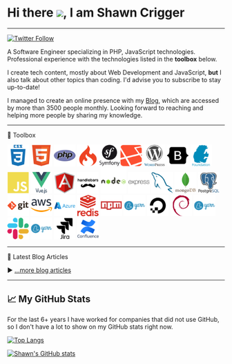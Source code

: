 # Hi there <img src="https://raw.githubusercontent.com/MartinHeinz/MartinHeinz/master/wave.gif" width="30px">, I am Shawn Crigger

---

[![Twitter
Follow](https://img.shields.io/twitter/follow/shawncrigger?label=People%20following%20me%20on%20Twitter&style=social)](https://twitter.com/intent/follow?screen_name=shawncrigger)

A Software Engineer specializing in PHP, JavaScript technologies. Professional experience with the technologies listed
in the **toolbox** below.

I create tech content, mostly about Web Development and JavaScript, **but** I also talk about other topics than coding.
I'd advise you to subscribe to stay up-to-date!

I managed to create an online presence with my [Blog](https://blog.shawn-crigger.com), which are accessed by more than
3500 people monthly. Looking forward to reaching and helping more people by sharing my knowledge.

---

🧰 Toolbox

<img src="https://github.com/devicons/devicon/blob/master/icons/css3/css3-plain-wordmark.svg" alt="CSS" width="50"
  height="50" /> <img src="https://github.com/devicons/devicon/blob/master/icons/html5/html5-original.svg" alt="HTML"
  width="50" height="50" /> <img src="https://github.com/devicons/devicon/blob/master/icons/php/php-original.svg"
  alt="PHP" width="50" height="50" /> <img
  src="https://github.com/devicons/devicon/blob/master/icons/codeigniter/codeigniter-plain.svg" alt="CodeIgniter"
  width="50" height="50" /><img src="https://github.com/devicons/devicon/blob/master/icons/symfony/symfony-original-wordmark.svg"
  alt="Symfony" width="50" height="50" /><img src="https://github.com/devicons/devicon/blob/master/icons/laravel/laravel-plain.svg"
  alt="Laravel" width="50" height="50" /> <img
  src="https://github.com/devicons/devicon/blob/master/icons/wordpress/wordpress-original.svg" alt="WordPress"
  width="50" height="50" /> <img
  src="https://github.com/devicons/devicon/blob/master/icons/bootstrap/bootstrap-plain.svg" alt="Bootstrap" width="50"
  height="50" /> <img
  src="https://github.com/devicons/devicon/blob/master/icons/foundation/foundation-plain-wordmark.svg" alt="Foundation" width="50"
  height="50" /> <img src="https://github.com/devicons/devicon/blob/master/icons/javascript/javascript-plain.svg"
  alt="JavaScript" width="50" height="50" /> <img
  src="https://github.com/devicons/devicon/blob/master/icons/vuejs/vuejs-original-wordmark.svg" alt="VueJS" width="50"
  height="50" /> <img src="https://github.com/devicons/devicon/blob/master/icons/angularjs/angularjs-original.svg"
  alt="AngularJS" width="50" height="50" /> <img
  src="https://github.com/devicons/devicon/blob/master/icons/handlebars/handlebars-original-wordmark.svg"
  alt="HandleBars" width="50" height="50" /> <img
  src="https://github.com/devicons/devicon/blob/master/icons/nodejs/nodejs-original-wordmark.svg" alt="NodeJS"
  width="60" height="60" /> <img
  src="https://github.com/devicons/devicon/blob/master/icons/express/express-original-wordmark.svg" alt="ExpressJS"
  width="50" height="50" /> <img src="https://github.com/devicons/devicon/blob/master/icons/mysql/mysql-original.svg"
  alt="MySQL" width="50" height="50" /> <img
  src="https://github.com/devicons/devicon/blob/master/icons/mongodb/mongodb-original-wordmark.svg" alt="MongoDB"
  width="50" height="50" /> <img
  src="https://github.com/devicons/devicon/blob/master/icons/postgresql/postgresql-original-wordmark.svg"
  alt="PostgreSQL" width="50" height="50" /> <img
  src="https://github.com/devicons/devicon/blob/master/icons/git/git-original-wordmark.svg" alt="Git" width="50"
  height="50" /> <img
  src="https://github.com/devicons/devicon/blob/master/icons/amazonwebservices/amazonwebservices-original-wordmark.svg"
  alt="AWS" width="50" height="50" /> <img
  src="https://github.com/devicons/devicon/blob/master/icons/azure/azure-original-wordmark.svg"
  alt="Azure" width="50" height="50" /> <img
  src="https://github.com/devicons/devicon/blob/master/icons/redis/redis-plain-wordmark.svg"
  alt="Redis" width="50" height="50" /> <img
  src="https://github.com/devicons/devicon/blob/master/icons/npm/npm-original-wordmark.svg" alt="npm" width="50"
  height="50" /> <img src="https://github.com/devicons/devicon/blob/master/icons/yarn/yarn-original-wordmark.svg"
  alt="yarn" width="50" height="50" /> <img
  src="https://github.com/devicons/devicon/blob/master/icons/digitalocean/digitalocean-plain.svg" alt="DigitalOcean"
  width="50" height="50" /> <img src="https://github.com/devicons/devicon/blob/master/icons/debian/debian-original.svg"
  alt="Debian" width="50" height="50" /> <img
  src="https://github.com/devicons/devicon/blob/master/icons/yarn/yarn-original-wordmark.svg" alt="yarn" width="50"
  height="50" /> <img src="https://github.com/devicons/devicon/blob/master/icons/slack/slack-original.svg" alt="Slack"
  width="50" height="50" /> <img
  src="https://github.com/devicons/devicon/blob/master/icons/yarn/yarn-original-wordmark.svg" alt="yarn" width="50"
  height="50" /> <img
  src="https://github.com/devicons/devicon/blob/master/icons/jira/jira-plain-wordmark.svg" alt="JIRA" width="50"
  height="50" /> <img
  src="https://github.com/devicons/devicon/blob/master/icons/confluence/confluence-original-wordmark.svg" alt="Confluence" width="50"
  height="50" />

---

📘 Latest Blog Articles

▶ [...more blog articles](https://blog.shawncrigger.com)

---

## &#x1f4c8; My GitHub Stats

For the last 6+ years I have worked for companies that did not use GitHub, so I don't have a lot to show on my GitHub
stats right now.

[![Top
Langs](https://github-readme-stats.vercel.app/api/top-langs/?username=shawn-crigger&hide=java&theme=radical)](https://github.com/anuraghazra/github-readme-stats)

[![Shawn's GitHub
stats](https://github-readme-stats.vercel.app/api?username=shawn-crigger&count_private=true&show_icons=true&theme=radical)](https://github.com/anuraghazra/github-readme-stats)

<!--
**catalinpit/catalinpit** is a ✨ _special_ ✨ repository because its `README.md` (this file) appears on your GitHub profile.

Here are some ideas to get you started:

- 🔭 I’m currently working on ...
- 🌱 I’m currently learning ...
- 👯 I’m looking to collaborate on ...
- 🤔 I’m looking for help with ...
- 💬 Ask me about ...
- 📫 How to reach me: ...
- 😄 Pronouns: ...
- ⚡ Fun fact: ...
-->
